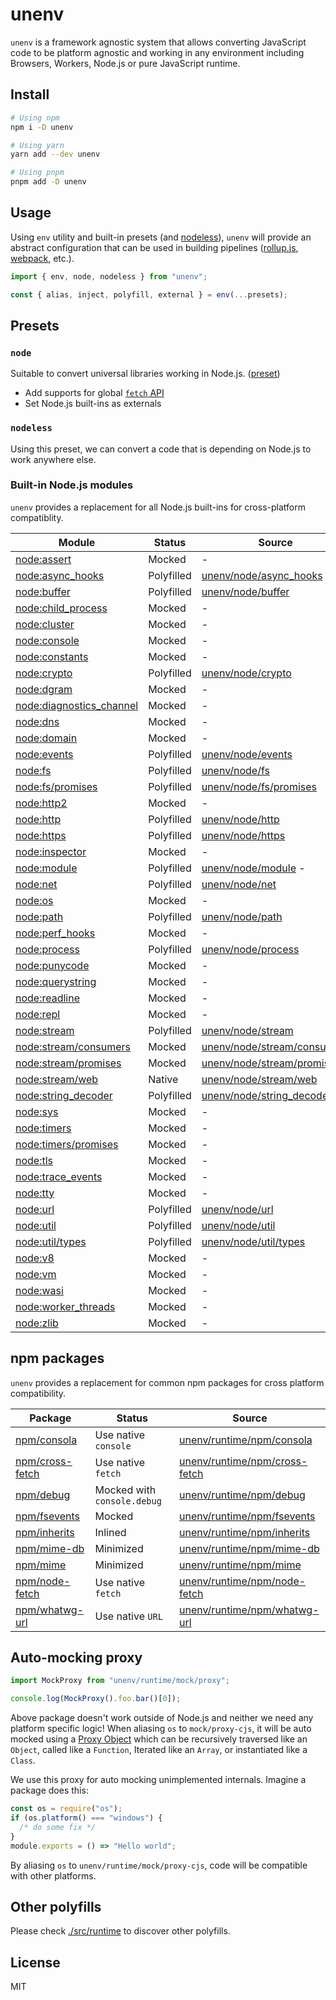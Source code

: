 # unenv

`unenv` is a framework agnostic system that allows converting JavaScript code to be platform agnostic and working in any environment including Browsers, Workers, Node.js or pure JavaScript runtime.

## Install

```bash
# Using npm
npm i -D unenv

# Using yarn
yarn add --dev unenv

# Using pnpm
pnpm add -D unenv
```

## Usage

Using `env` utility and built-in presets (and [nodeless](./src/presets/nodeless.ts)), `unenv` will provide an abstract configuration that can be used in building pipelines ([rollup.js](https://rollupjs.org), [webpack](https://webpack.js.org), etc.).

```js
import { env, node, nodeless } from "unenv";

const { alias, inject, polyfill, external } = env(...presets);
```

## Presets

### `node`

Suitable to convert universal libraries working in Node.js. ([preset](./src/presets/node.ts))

- Add supports for global [`fetch` API](https://developer.mozilla.org/en-US/docs/Web/API/Fetch_API)
- Set Node.js built-ins as externals

### `nodeless`

Using this preset, we can convert a code that is depending on Node.js to work anywhere else.

### Built-in Node.js modules

`unenv` provides a replacement for all Node.js built-ins for cross-platform compatiblity.

| Module                                                                      | Status     | Source                                                             |
| --------------------------------------------------------------------------- | ---------- | ------------------------------------------------------------------ |
| [node:assert](https://nodejs.org/api/assert.html)                           | Mocked     | -                                                                  |
| [node:async_hooks](https://nodejs.org/api/async_hooks.html)                 | Polyfilled | [unenv/node/async_hooks](./src/runtime/node/async_hooks)           |
| [node:buffer](https://nodejs.org/api/buffer.html)                           | Polyfilled | [unenv/node/buffer](./src/runtime/node/buffer)                     |
| [node:child_process](https://nodejs.org/api/child_process.html)             | Mocked     | -                                                                  |
| [node:cluster](https://nodejs.org/api/cluster.html)                         | Mocked     | -                                                                  |
| [node:console](https://nodejs.org/api/console.html)                         | Mocked     | -                                                                  |
| [node:constants](https://nodejs.org/api/constants.html)                     | Mocked     | -                                                                  |
| [node:crypto](https://nodejs.org/api/crypto.html)                           | Polyfilled | [unenv/node/crypto](./src/runtime/node/crypto)                     |
| [node:dgram](https://nodejs.org/api/dgram.html)                             | Mocked     | -                                                                  |
| [node:diagnostics_channel](https://nodejs.org/api/diagnostics_channel.html) | Mocked     | -                                                                  |
| [node:dns](https://nodejs.org/api/dns.html)                                 | Mocked     | -                                                                  |
| [node:domain](https://nodejs.org/api/domain.html)                           | Mocked     | -                                                                  |
| [node:events](https://nodejs.org/api/events.html)                           | Polyfilled | [unenv/node/events](./src/runtime/node/events)                     |
| [node:fs](https://nodejs.org/api/fs.html)                                   | Polyfilled | [unenv/node/fs](./src/runtime/node/fs)                             |
| [node:fs/promises](https://nodejs.org/api/fs/promises.html)                 | Polyfilled | [unenv/node/fs/promises](./src/runtime/node/fs/promises)           |
| [node:http2](https://nodejs.org/api/http2.html)                             | Mocked     | -                                                                  |
| [node:http](https://nodejs.org/api/http.html)                               | Polyfilled | [unenv/node/http](./src/runtime/node/http)                         |
| [node:https](https://nodejs.org/api/https.html)                             | Polyfilled | [unenv/node/https](./src/runtime/node/https)                       |
| [node:inspector](https://nodejs.org/api/inspector.html)                     | Mocked     | -                                                                  |
| [node:module](https://nodejs.org/api/module.html)                           | Polyfilled | [unenv/node/module](./src/runtime/node/module) -                   |
| [node:net](https://nodejs.org/api/net.html)                                 | Polyfilled | [unenv/node/net](./src/runtime/node/net)                           |
| [node:os](https://nodejs.org/api/os.html)                                   | Mocked     | -                                                                  |
| [node:path](https://nodejs.org/api/path.html)                               | Polyfilled | [unenv/node/path](./src/runtime/node/path)                         |
| [node:perf_hooks](https://nodejs.org/api/perf_hooks.html)                   | Mocked     | -                                                                  |
| [node:process](https://nodejs.org/api/process.html)                         | Polyfilled | [unenv/node/process](./src/runtime/node/process)                   |
| [node:punycode](https://nodejs.org/api/punycode.html)                       | Mocked     | -                                                                  |
| [node:querystring](https://nodejs.org/api/querystring.html)                 | Mocked     | -                                                                  |
| [node:readline](https://nodejs.org/api/readline.html)                       | Mocked     | -                                                                  |
| [node:repl](https://nodejs.org/api/repl.html)                               | Mocked     | -                                                                  |
| [node:stream](https://nodejs.org/api/stream.html)                           | Polyfilled | [unenv/node/stream](./src/runtime/node/stream)                     |
| [node:stream/consumers](https://nodejs.org/api/stream.html)                 | Mocked     | [unenv/node/stream/consumers](./src/runtime/node/stream/consumers) |
| [node:stream/promises](https://nodejs.org/api/stream.html)                  | Mocked     | [unenv/node/stream/promises](./src/runtime/node/stream/promises)   |
| [node:stream/web](https://nodejs.org/api/stream.html)                       | Native     | [unenv/node/stream/web](./src/runtime/node/stream/web)             |
| [node:string_decoder](https://nodejs.org/api/string_decoder.html)           | Polyfilled | [unenv/node/string_decoder](./src/runtime/node/string_decoder)     |
| [node:sys](https://nodejs.org/api/sys.html)                                 | Mocked     | -                                                                  |
| [node:timers](https://nodejs.org/api/timers.html)                           | Mocked     | -                                                                  |
| [node:timers/promises](https://nodejs.org/api/timers.html)                  | Mocked     | -                                                                  |
| [node:tls](https://nodejs.org/api/tls.html)                                 | Mocked     | -                                                                  |
| [node:trace_events](https://nodejs.org/api/trace_events.html)               | Mocked     | -                                                                  |
| [node:tty](https://nodejs.org/api/tty.html)                                 | Mocked     | -                                                                  |
| [node:url](https://nodejs.org/api/url.html)                                 | Polyfilled | [unenv/node/url](./src/runtime/node/url)                           |
| [node:util](https://nodejs.org/api/util.html)                               | Polyfilled | [unenv/node/util](./src/runtime/node/util)                         |
| [node:util/types](https://nodejs.org/api/util.html)                         | Polyfilled | [unenv/node/util/types](./src/runtime/node/util/types)             |
| [node:v8](https://nodejs.org/api/v8.html)                                   | Mocked     | -                                                                  |
| [node:vm](https://nodejs.org/api/vm.html)                                   | Mocked     | -                                                                  |
| [node:wasi](https://nodejs.org/api/wasi.html)                               | Mocked     | -                                                                  |
| [node:worker_threads](https://nodejs.org/api/worker_threads.html)           | Mocked     | -                                                                  |
| [node:zlib](https://nodejs.org/api/zlib.html)                               | Mocked     | -                                                                  |

## npm packages

`unenv` provides a replacement for common npm packages for cross platform compatibility.

| Package                                                     | Status                      | Source                                                            |
| ----------------------------------------------------------- | --------------------------- | ----------------------------------------------------------------- |
| [npm/consola](https://www.npmjs.com/package/consola)        | Use native `console`        | [unenv/runtime/npm/consola](./src/runtime/npm/consola.ts)         |
| [npm/cross-fetch](https://www.npmjs.com/package/node-fetch) | Use native `fetch`          | [unenv/runtime/npm/cross-fetch](./src/runtime/npm/cross-fetch.ts) |
| [npm/debug](https://www.npmjs.com/package/debug)            | Mocked with `console.debug` | [unenv/runtime/npm/debug](./src/runtime/npm/debug.ts)             |
| [npm/fsevents](https://www.npmjs.com/package/fsevents)      | Mocked                      | [unenv/runtime/npm/fsevents](./src/runtime/npm/fsevents.ts)       |
| [npm/inherits](https://www.npmjs.com/package/inherits)      | Inlined                     | [unenv/runtime/npm/inherits](./src/runtime/npm/inherits.ts)       |
| [npm/mime-db](https://www.npmjs.com/package/mime-db)        | Minimized                   | [unenv/runtime/npm/mime-db](./src/runtime/npm/mime-db.ts)         |
| [npm/mime](https://www.npmjs.com/package/mime)              | Minimized                   | [unenv/runtime/npm/mime](./src/runtime/npm/mime.ts)               |
| [npm/node-fetch](https://www.npmjs.com/package/node-fetch)  | Use native `fetch`          | [unenv/runtime/npm/node-fetch](./src/runtime/npm/node-fetch.ts)   |
| [npm/whatwg-url](https://www.npmjs.com/package/whatwg-url)  | Use native `URL`            | [unenv/runtime/npm/whatwg-url](./src/runtime/npm/whatwg-url.ts)   |

## Auto-mocking proxy

```js
import MockProxy from "unenv/runtime/mock/proxy";

console.log(MockProxy().foo.bar()[0]);
```

Above package doesn't work outside of Node.js and neither we need any platform specific logic! When aliasing `os` to `mock/proxy-cjs`, it will be auto mocked using a [Proxy Object](https://developer.mozilla.org/en-US/docs/Web/JavaScript/Reference/Global_Objects/Proxy) which can be recursively traversed like an `Object`, called like a `Function`, Iterated like an `Array`, or instantiated like a `Class`.

We use this proxy for auto mocking unimplemented internals. Imagine a package does this:

```js
const os = require("os");
if (os.platform() === "windows") {
  /* do some fix */
}
module.exports = () => "Hello world";
```

By aliasing `os` to `unenv/runtime/mock/proxy-cjs`, code will be compatible with other platforms.

## Other polyfills

Please check [./src/runtime](./src/runtime) to discover other polyfills.

## License

MIT
